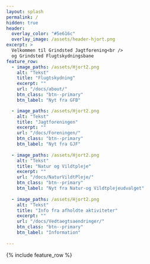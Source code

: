 ```yaml
---
layout: splash
permalink: /
hidden: true
header:
  overlay_color: "#5e616c"
  overlay_image: /assets/header-hjort.png
excerpt: >
  Velkommen til Grindsted Jagtforening<br />
  og Grindsted Flugtskydningsbane
feature_row:
  - image_paths: /assets/Hjort2.png
    alt: "Tekst"
    title: "Flugtskydning"
    excerpt: ""
    url: "/docs/about/"
    btn_class: "btn--primary"
    btn_label: "Nyt fra GFB" 

  - image_paths: /assets/Hjort2.png
    alt: "Tekst"
    title: "Jagtforeningen"
    excerpt: ""
    url: "/docs/Foreningen/"
    btn_class: "btn--primary"
    btn_label: "Nyt fra GJF" 
  
  - image_paths: /assets/Hjort2.png
    alt: "Tekst"
    title: "Natur og Vildtpleje"
    excerpt: ""
    url: "/docs/NaturVildtPleje/"
    btn_class: "btn--primary"
    btn_label: "Nyt fra Natur-og Vildtplejeudvalget"   
    
  - image_paths: /assets/Hjort2.png
    alt: "Tekst"
    title: "Info fra afholdte aktiviteter"
    excerpt: ""
    url: "/docs/Vedtaegtsaendringer/"
    btn_class: "btn--primary"
    btn_label: "Information" 
    
---
```


{% include feature_row %}

